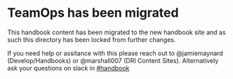 # TeamOps has been migrated

This handbook content has been migrated to the new handbook site and as such this directory
has been locked from further changes.

If you need help or assitance with this please reach out to @jamiemaynard (Develop/Handbooks) or
@marshall007 (DRI Content Sites).  Alternatively ask your questions on slack in [#handbook](https://gitlab.slack.com/archives/C81PT2ALD)

